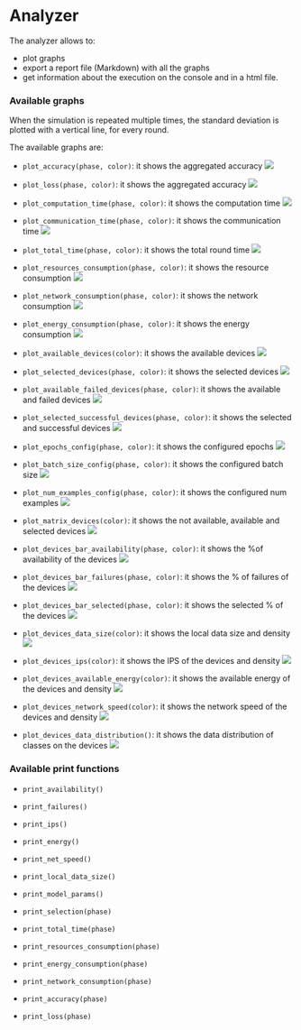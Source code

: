 # Analyzer
The analyzer allows to:
- plot graphs
- export a report file (Markdown) with all the graphs
- get information about the execution on the console and in a html file.

### Available graphs
When the simulation is repeated multiple times, the standard deviation is plotted with a vertical line, for every round.

The available graphs are:
- ```plot_accuracy(phase, color)```: it shows the aggregated accuracy
![](imgs/example_graphs/agg_accuracy_eval.png)
  
- ```plot_loss(phase, color)```: it shows the aggregated accuracy
![](imgs/example_graphs/agg_loss_eval.png)

- ```plot_computation_time(phase, color)```: it shows the computation time
![](imgs/example_graphs/rt_computation_fit.png)
  
- ```plot_communication_time(phase, color)```: it shows the communication time
![](imgs/example_graphs/rt_communication_fit.png)  
  
- ```plot_total_time(phase, color)```: it shows the total round time
![](imgs/example_graphs/rt_total_fit.png)  
  
- ```plot_resources_consumption(phase, color)```: it shows the resource consumption
![](imgs/example_graphs/consumption_resources_fit.png)  
  
- ```plot_network_consumption(phase, color)```: it shows the network consumption
![](imgs/example_graphs/consumption_network_fit.png)  
  
- ```plot_energy_consumption(phase, color)```: it shows the energy consumption
![](imgs/example_graphs/consumption_energy_fit.png)
  
- ```plot_available_devices(color)```: it shows the available devices
![](imgs/example_graphs/devices_available.png)
  
- ```plot_selected_devices(phase, color)```: it shows the selected devices
![](imgs/example_graphs/devices_selected_fit.png)
  
- ```plot_available_failed_devices(phase, color)```: it shows the available and failed devices
![](imgs/example_graphs/devices_available_failed.png)
  
- ```plot_selected_successful_devices(phase, color)```: it shows the selected and successful devices
![](imgs/example_graphs/devices_selected_successful_fit.png)
  
- ```plot_epochs_config(phase, color)```: it shows the configured epochs
![](imgs/example_graphs/config_epochs_fedavg_0_fit.png)
  
- ```plot_batch_size_config(phase, color)```: it shows the configured batch size
![](imgs/example_graphs/config_batch_size_fedavg_0_fit.png)
  
- ```plot_num_examples_config(phase, color)```: it shows the configured num examples
![](imgs/example_graphs/config_num_examples_fedavg_0_fit.png)
  
- ```plot_matrix_devices(color)```: it shows the not available, available and selected devices
![](imgs/example_graphs/matrix_devices_fedavg_0_fit.png)
  
- ```plot_devices_bar_availability(phase, color)```: it shows the %of availability of the devices
![](imgs/example_graphs/devs_bar_availability_fedavg_0_fit.png)
  
- ```plot_devices_bar_failures(phase, color)```: it shows the % of failures of the devices
![](imgs/example_graphs/devs_bar_failures_fedavg_0_fit.png)
    
- ```plot_devices_bar_selected(phase, color)```: it shows the selected % of the devices
![](imgs/example_graphs/devs_bar_selected_fedavg_0_fit.png)
  
- ```plot_devices_data_size(color)```: it shows the local data size and density
![](imgs/example_graphs/devs_data_size_fedavg_0.png)
    
- ```plot_devices_ips(color)```: it shows the IPS of the devices and density
![](imgs/example_graphs/devs_ips_fedavg_0.png)
      
- ```plot_devices_available_energy(color)```: it shows the available energy of the devices and density
![](imgs/example_graphs/devs_available_energy_fedavg_0.png)
        
- ```plot_devices_network_speed(color)```: it shows the network speed of the devices and density
![](imgs/example_graphs/devs_network_speed_fedavg_0.png)
  
- ```plot_devices_data_distribution()```: it shows the data distribution of classes on the devices
![](imgs/example_graphs/devs_local_data_fedavg_0.png)
  

### Available print functions

- ```print_availability()```

- ```print_failures()```
  
- ```print_ips()```
    
- ```print_energy()```
    
- ```print_net_speed()```
    
- ```print_local_data_size()```
    
- ```print_model_params()```
    
- ```print_selection(phase)```
     
- ```print_total_time(phase)```
     
- ```print_resources_consumption(phase)```
     
- ```print_energy_consumption(phase)```
     
- ```print_network_consumption(phase)```
     
- ```print_accuracy(phase)```
     
- ```print_loss(phase)```
